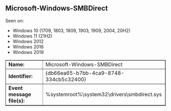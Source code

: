 ## Microsoft-Windows-SMBDirect

Seen on:
* Windows 10 (1709, 1803, 1809, 1903, 1909, 2004, 20H2)
* Windows 11 (21H2)
* Windows 2012
* Windows 2016
* Windows 2019

<table border="1" class="docutils">
  <tbody>
    <tr>
      <td><b>Name:</b></td>
      <td>Microsoft-Windows-SMBDirect</td>
    </tr>
    <tr>
      <td><b>Identifier:</b></td>
      <td>{db66ea65-b7bb-4ca9-8748-334cb5c32400}</td>
    </tr>
    <tr>
      <td><b>Event message file(s):</b></td>
      <td>%systemroot%\system32\drivers\smbdirect.sys</td>
    </tr>
  </tbody>
</table>

&nbsp;


